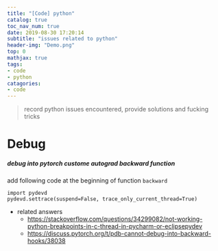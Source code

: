 ```yaml
---
title: "[Code] python"
catalog: true
toc_nav_num: true
date: 2019-08-30 17:20:14
subtitle: "issues related to python"
header-img: "Demo.png"
top: 0
mathjax: true
tags:
- code
- python
catagories:
- code
---
```


> record python issues encountered, provide solutions and fucking tricks


# Debug

##### debug into pytorch custome autograd backward function

add following code at the beginning of function `backward`
```
import pydevd
pydevd.settrace(suspend=False, trace_only_current_thread=True)
```

- related answers
    - https://stackoverflow.com/questions/34299082/not-working-python-breakpoints-in-c-thread-in-pycharm-or-eclipsepydev
    - https://discuss.pytorch.org/t/pdb-cannot-debug-into-backward-hooks/38038
